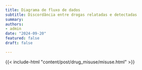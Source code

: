 ```yaml
---
title: Diagrama de fluxo de dados
subtitle: Discordância entre drogas relatadas e detectadas
summary: 
authors:
- admin
date: "2024-09-20"
featured: false
draft: false

---
```


{{< include-html "content/post/drug_misuse/misuse.html" >}}
